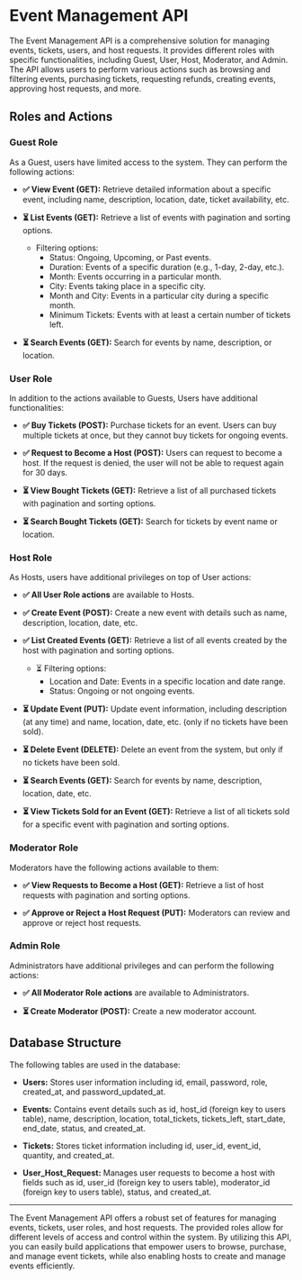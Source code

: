# Event Management API

The Event Management API is a comprehensive solution for managing events, tickets, users, and host requests. It provides different roles with specific functionalities, including Guest, User, Host, Moderator, and Admin. The API allows users to perform various actions such as browsing and filtering events, purchasing tickets, requesting refunds, creating events, approving host requests, and more.

## Roles and Actions

### Guest Role

As a Guest, users have limited access to the system. They can perform the following actions:

- **✅ View Event (GET):** Retrieve detailed information about a specific event, including name, description, location, date, ticket availability, etc.

- **⏳ List Events (GET):** Retrieve a list of events with pagination and sorting options.
  - Filtering options:
    - Status: Ongoing, Upcoming, or Past events.
    - Duration: Events of a specific duration (e.g., 1-day, 2-day, etc.).
    - Month: Events occurring in a particular month.
    - City: Events taking place in a specific city.
    - Month and City: Events in a particular city during a specific month.
    - Minimum Tickets: Events with at least a certain number of tickets left.

- **⏳ Search Events (GET):** Search for events by name, description, or location.

### User Role

In addition to the actions available to Guests, Users have additional functionalities:

- **✅ Buy Tickets (POST):** Purchase tickets for an event. Users can buy multiple tickets at once, but they cannot buy tickets for ongoing events.
  
- **✅ Request to Become a Host (POST):** Users can request to become a host. If the request is denied, the user will not be able to request again for 30 days.

- **⏳ View Bought Tickets (GET):** Retrieve a list of all purchased tickets with pagination and sorting options.

- **⏳ Search Bought Tickets (GET):** Search for tickets by event name or location.

### Host Role

As Hosts, users have additional privileges on top of User actions:

- **✅ All User Role actions** are available to Hosts.

- **✅ Create Event (POST):** Create a new event with details such as name, description, location, date, etc.

- **✅ List Created Events (GET):** Retrieve a list of all events created by the host with pagination and sorting options.
  - ⏳ Filtering options:
    - Location and Date: Events in a specific location and date range.
    - Status: Ongoing or not ongoing events.
      
- **⏳ Update Event (PUT):** Update event information, including description (at any time) and name, location, date, etc. (only if no tickets have been sold).

- **⏳ Delete Event (DELETE):** Delete an event from the system, but only if no tickets have been sold.

- **⏳ Search Events (GET):** Search for events by name, description, location, date, etc.

- **⏳ View Tickets Sold for an Event (GET):** Retrieve a list of all tickets sold for a specific event with pagination and sorting options.

### Moderator Role

Moderators have the following actions available to them:

- **✅ View Requests to Become a Host (GET):** Retrieve a list of host requests with pagination and sorting options.

- **✅ Approve or Reject a Host Request (PUT):** Moderators can review and approve or reject host requests.

### Admin Role

Administrators have additional privileges and can perform the following actions:

- **✅ All Moderator Role actions** are available to Administrators.

- **⏳ Create Moderator (POST):** Create a new moderator account.

## Database Structure

The following tables are used in the database:

- **Users:** Stores user information including id, email, password, role, created_at, and password_updated_at.

- **Events:** Contains event details such as id, host_id (foreign key to users table), name, description, location, total_tickets, tickets_left, start_date, end_date, status, and created_at.

- **Tickets:** Stores ticket information including id, user_id, event_id, quantity, and created_at.

- **User_Host_Request:** Manages user requests to become a host with fields such as id, user_id (foreign key to users table), moderator_id (foreign key to users table), status, and created_at.

---

The Event Management API offers a robust set of features for managing events, tickets, user roles, and host requests. The provided roles allow for different levels of access and control within the system. By utilizing this API, you can easily build applications that empower users to browse, purchase, and manage event tickets, while also enabling hosts to create and manage events efficiently.
